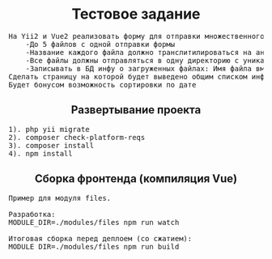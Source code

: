 <p align="center">
    <h1 align="center">Тестовое задание</h1>
</p>

<pre>
На Yii2 и Vue2 реализовать форму для отправки множественного поля файлов:
	-До 5 файлов с одной отправки формы
	-Название каждого файла должно транслитилироваться на английский язык и приводиться к нижнему регистру
	-Все файлы должны отправляться в одну директорию с уникальным именем
	-Записывать в БД инфу о загруженных файлах: Имя файла вместе с датой/временем загрузки
Сделать страницу на которой будет выведено общим списком информация по загруженным файлам (имя файла и дату/время загрузки)
Будет бонусом возможность сортировки по дате
</pre>

<p align="center">
    <h2 align="center">Развертывание проекта</h2>
</p>

<pre>
1). php yii migrate
2). composer check-platform-reqs
3). composer install
4). npm install
</pre>

<p align="center">
    <h2 align="center">Сборка фронтенда (компиляция Vue)</h2>
</p>

<pre>
Пример для модуля files.

Разработка: 
MODULE_DIR=./modules/files npm run watch

Итоговая сборка перед деплоем (со сжатием):
MODULE_DIR=./modules/files npm run build
</pre>
